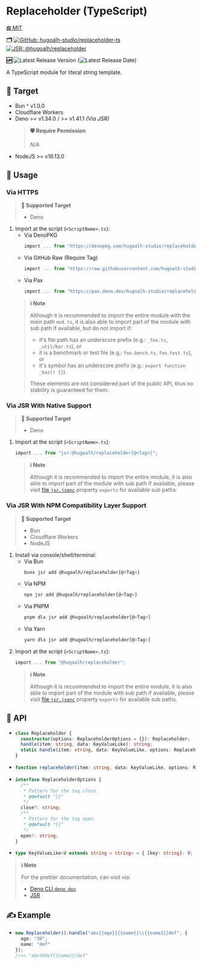 # Replaceholder (TypeScript)

[**⚖️** MIT](./LICENSE.md)

**🗂️**
[![GitHub: hugoalh-studio/replaceholder-ts](https://img.shields.io/badge/hugoalh--studio/replaceholder--ts-181717?logo=github&logoColor=ffffff&style=flat "GitHub: hugoalh-studio/replaceholder-ts")](https://github.com/hugoalh-studio/replaceholder-ts)
[![JSR: @hugoalh/replaceholder](https://img.shields.io/badge/JSR-@hugoalh/replaceholder-F7DF1E?labelColor=F7DF1E&logoColor=000000&style=flat "JSR: @hugoalh/replaceholder")](https://jsr.io/@hugoalh/replaceholder)

**🆙** ![Latest Release Version](https://img.shields.io/github/release/hugoalh-studio/replaceholder-ts?sort=semver&color=2187C0&label=&style=flat "Latest Release Version") (![Latest Release Date](https://img.shields.io/github/release-date/hugoalh-studio/replaceholder-ts?color=2187C0&label=&style=flat "Latest Release Date"))

A TypeScript module for literal string template.

## 🎯 Target

- Bun ^ v1.0.0
- Cloudflare Workers
- Deno >= v1.34.0 / >= v1.41.1 *(Via JSR)*
  > **🛡️ Require Permission**
  >
  > *N/A*
- NodeJS >= v16.13.0

## 🔰 Usage

### Via HTTPS

> **🎯 Supported Target**
>
> - Deno

1. Import at the script (`<ScriptName>.ts`):
    - Via DenoPKG
      ```ts
      import ... from "https://denopkg.com/hugoalh-studio/replaceholder-ts[@<Tag>]/mod.ts";
      ```
    - Via GitHub Raw (Require Tag)
      ```ts
      import ... from "https://raw.githubusercontent.com/hugoalh-studio/replaceholder-ts/<Tag>/mod.ts";
      ```
    - Via Pax
      ```ts
      import ... from "https://pax.deno.dev/hugoalh-studio/replaceholder-ts[@<Tag>]/mod.ts";
      ```
    > **ℹ️ Note**
    >
    > Although it is recommended to import the entire module with the main path `mod.ts`, it is also able to import part of the module with sub path if available, but do not import if:
    >
    > - it's file path has an underscore prefix (e.g.: `_foo.ts`, `_util/bar.ts`), or
    > - it is a benchmark or test file (e.g.: `foo.bench.ts`, `foo.test.ts`), or
    > - it's symbol has an underscore prefix (e.g.: `export function _baz() {}`).
    >
    > These elements are not considered part of the public API, thus no stability is guaranteed for them.

### Via JSR With Native Support

> **🎯 Supported Target**
>
> - Deno

1. Import at the script (`<ScriptName>.ts`):
    ```ts
    import ... from "jsr:@hugoalh/replaceholder[@<Tag>]";
    ```
    > **ℹ️ Note**
    >
    > Although it is recommended to import the entire module, it is also able to import part of the module with sub path if available, please visit [file `jsr.jsonc`](./jsr.jsonc) property `exports` for available sub paths.

### Via JSR With NPM Compatibility Layer Support

> **🎯 Supported Target**
>
> - Bun
> - Cloudflare Workers
> - NodeJS

1. Install via console/shell/terminal:
    - Via Bun
      ```sh
      bunx jsr add @hugoalh/replaceholder[@<Tag>]
      ```
    - Via NPM
      ```sh
      npx jsr add @hugoalh/replaceholder[@<Tag>]
      ```
    - Via PNPM
      ```sh
      pnpm dlx jsr add @hugoalh/replaceholder[@<Tag>]
      ```
    - Via Yarn
      ```sh
      yarn dlx jsr add @hugoalh/replaceholder[@<Tag>]
      ```
2. Import at the script (`<ScriptName>.ts`):
    ```ts
    import ... from "@hugoalh/replaceholder";
    ```
    > **ℹ️ Note**
    >
    > Although it is recommended to import the entire module, it is also able to import part of the module with sub path if available, please visit [file `jsr.jsonc`](./jsr.jsonc) property `exports` for available sub paths.

## 🧩 API

- ```ts
  class Replaceholder {
    constructor(options: ReplaceholderOptions = {}): Replaceholder;
    handle(item: string, data: KeyValueLike): string;
    static handle(item: string, data: KeyValueLike, options: ReplaceholderOptions = {}): string;
  }
  ```
- ```ts
  function replaceholder(item: string, data: KeyValueLike, options: ReplaceholderOptions = {}): string;
  ```
- ```ts
  interface ReplaceholderOptions {
    /**
     * Pattern for the tag close.
     * @default "}}"
     */
    close?: string;
    /**
     * Pattern for the tag open.
     * @default "{{"
     */
    open?: string;
  }
  ```
- ```ts
  type KeyValueLike<V extends string = string> = { [key: string]: V; } | Map<string, V> | Record<string, V>;
  ```

> **ℹ️ Note**
>
> For the prettier documentation, can visit via:
>
> - [Deno CLI `deno doc`](https://deno.land/manual/tools/documentation_generator)
> - [JSR](https://jsr.io/@hugoalh/is-primitive)

## ✍️ Example

- ```ts
  new Replaceholder().handle("abc{{age}}{{name}}\\{{name2}}def", {
    age: "30",
    name: "def"
  });
  //=> "abc30def{{name2}}def"
  ```
